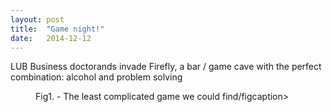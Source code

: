 ```yaml
---
layout: post
title:  "Game night!"
date:   2014-12-12
---
```


<p class="intro"><span class="dropcap">L</span>UB Business doctorands invade Firefly, a bar / game cave with the perfect combination: alcohol and problem solving</p>

<figure>
	<img src="{{ '/assets/img/game_night1.jpg' | prepend: site.baseurl }}" alt=""> 
	<figcaption>Fig1. - The least complicated game we could find/figcaption>
</figure>